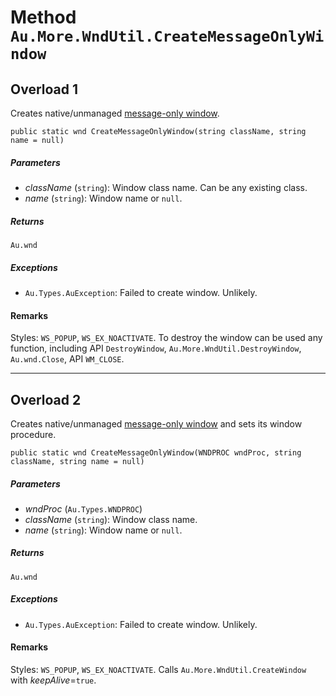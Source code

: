 # Method `Au.More.WndUtil.CreateMessageOnlyWindow`

## Overload 1

Creates native/unmanaged [message-only window](https://www.google.com/search?q=message-only+window+site:microsoft.com).

```
public static wnd CreateMessageOnlyWindow(string className, string name = null)
```

##### Parameters

- *className*  (`string`):
    Window class name. Can be any existing class.
- *name*  (`string`):
    Window name or `null`.

##### Returns

`Au.wnd`

##### Exceptions

- `Au.Types.AuException`:
    Failed to create window. Unlikely.

#### Remarks

Styles: `WS_POPUP`, `WS_EX_NOACTIVATE`. To destroy the window can be used any function, including API `DestroyWindow`, `Au.More.WndUtil.DestroyWindow`, `Au.wnd.Close`, API `WM_CLOSE`.

* * *

## Overload 2

Creates native/unmanaged [message-only window](https://www.google.com/search?q=message-only+window+site:microsoft.com) and sets its window procedure.

```
public static wnd CreateMessageOnlyWindow(WNDPROC wndProc, string className, string name = null)
```

##### Parameters

- *wndProc*  (`Au.Types.WNDPROC`)
- *className*  (`string`):
    Window class name.
- *name*  (`string`):
    Window name or `null`.

##### Returns

`Au.wnd`

##### Exceptions

- `Au.Types.AuException`:
    Failed to create window. Unlikely.

#### Remarks

Styles: `WS_POPUP`, `WS_EX_NOACTIVATE`. Calls `Au.More.WndUtil.CreateWindow` with *keepAlive*=`true`.